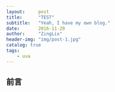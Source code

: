 ```yaml
---
layout:     post
title:      "TEST"
subtitle:   "Yeah, I have my own blog."
date:       2016-11-29
author:     "ZingLix"
header-img: "img/post-1.jpg"
catalog: true
tags:
    - uva
---
```


## 前言




